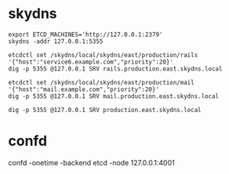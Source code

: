 # skydns

```
export ETCD_MACHINES='http://127.0.0.1:2379'
skydns -addr 127.0.0.1:5355
```

```
etcdctl set /skydns/local/skydns/east/production/rails     '{"host":"service6.example.com","priority":20}'
dig -p 5355 @127.0.0.1 SRV rails.production.east.skydns.local
```

```
etcdctl set /skydns/local/skydns/east/production/mail     '{"host":"mail.example.com","priority":20}'
dig -p 5355 @127.0.0.1 SRV mail.production.east.skydns.local
```

```
dig -p 5355 @127.0.0.1 SRV production.east.skydns.local
```

# confd


confd -onetime -backend etcd -node 127.0.0.1:4001
